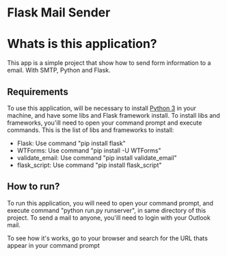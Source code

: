# Flask Mail Sender

<h1>Whats is this application?</h1>
<p>This app is a simple project that show how to send form information to a
email. With SMTP, Python and Flask.</p>
<h2>Requirements</h1>
<p>To use this application, will be necessary to install 
<a href="https://www.python.org/">Python 3</a> in your machine, and have 
some libs and Flask framework install. To install 
libs and frameworks, you'ill need to open your command prompt and execute commands.
This is the list of libs and frameworks to install:</p>
<ul>
   <li>Flask: Use command "pip install flask"</li>
   <li>WTForms: Use command "pip install -U WTForms"</li>
   <li>validate_email: Use command "pip install validate_email"</li>
   <li>flask_script: Use command "pip install flask_script"</li>
</ul>
<h2>How to run?</h2>
<p>To run this application, you will need to open your command prompt, and
execute command "python run.py runserver", in same directory of this project.
To send a mail to anyone, you'ill need to login with your Outlook mail.
</p>
<p>To see how it's works, go to your browser and search for the URL thats appear
in your command prompt</p>
